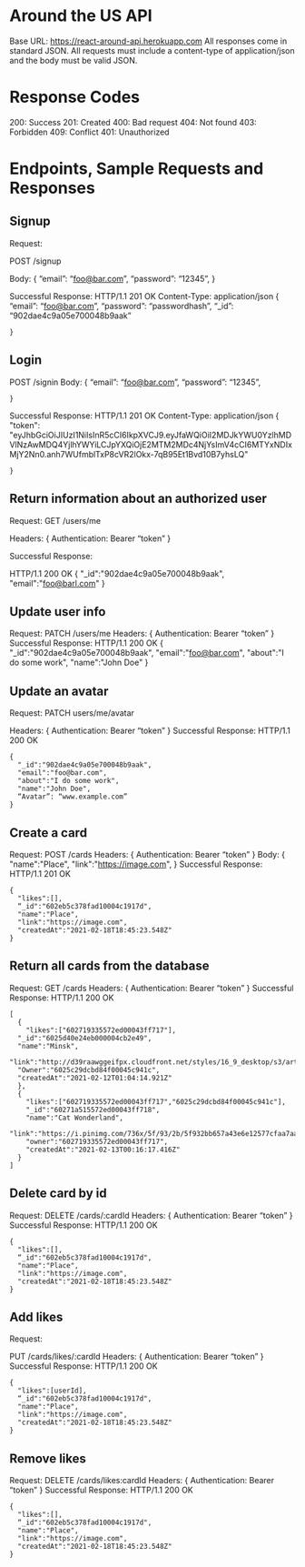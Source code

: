 # Around the US API
Base URL: 
https://react-around-api.herokuapp.com
All responses come in standard JSON. All requests must include a content-type of application/json and the body must be valid JSON.

# Response Codes

200: Success
201: Created
400: Bad request
404: Not found
403: Forbidden
409: Conflict
401: Unauthorized

# Endpoints, Sample Requests and Responses

## Signup

Request: 

POST /signup

Body:
    {
      “email”: “foo@bar.com”,
      “password”: “12345”,
    }

Successful Response:
HTTP/1.1 201 OK
Content-Type: application/json
    {
      “email”: “foo@bar.com”,
      “password”: “passwordhash”,
      “_id”: “902dae4c9a05e700048b9aak”

    }
## Login

POST /signin
Body: 
    {
      “email”: “foo@bar.com”,
      “password”: “12345”,

    }

Successful Response:
HTTP/1.1 201 OK
Content-Type: application/json
    {
      "token": "eyJhbGciOiJIUzI1NiIsInR5cCI6IkpXVCJ9.eyJfaWQiOiI2MDJkYWU0YzlhMDVlNzAwMDQ4YjlhYWYiLCJpYXQiOjE2MTM2MDc4NjYsImV4cCI6MTYxNDIxMjY2Nn0.anh7WUfmblTxP8cVR2lOkx-7qB95Et1Bvd10B7yhsLQ"

    }

## Return information about an authorized user 

Request:
GET /users/me

Headers: 
    {
     Authentication: Bearer “token”
    }


Successful Response: 

HTTP/1.1 200 OK
    {
      "_id":"902dae4c9a05e700048b9aak",
      "email":"foo@barl.com"
    }

## Update user info 

Request:
PATCH /users/me
Headers: 
    {
      Authentication: Bearer “token”
    }
Successful Response: 
HTTP/1.1 200 OK
    {
      "_id":"902dae4c9a05e700048b9aak",
      "email":"foo@bar.com",
      "about":"I do some work",
      "name":"John Doe"
    }

## Update an avatar 

Request: 
PATCH users/me/avatar 

Headers: 
    {
      Authentication: Bearer “token”
    }
Successful Response: 
HTTP/1.1 200 OK

    {
      "_id":"902dae4c9a05e700048b9aak",
      "email":"foo@bar.com",
      "about":"I do some work",
      "name":"John Doe",
      “Avatar”: “www.example.com” 
    }

## Create a card 

Request:
POST /cards
Headers: 
    {
      Authentication: Bearer “token”
    }
Body: 
    {
      "name":"Place",
      "link":"https://image.com",
    }
Successful Response: 
HTTP/1.1 201 OK

    {
      "likes":[],
      “_id":"602eb5c378fad10004c1917d",
      "name":"Place",
      "link":"https://image.com",
      "createdAt":"2021-02-18T18:45:23.548Z"
    }

## Return all cards from the database 

Request:
GET /cards
Headers: 
    {
      Authentication: Bearer “token”
    }
Successful Response: 
HTTP/1.1 200 OK

    [
      {
        "likes":["602719335572ed00043ff717"],
      "_id":"6025d40e24eb000004cb2e49",
      "name":"Minsk",
      "link":"http://d39raawggeifpx.cloudfront.net/styles/16_9_desktop/s3/articleimages/bneGeneric_Belarus_Minsk_cityscape_business_Cropped.png",
      "Owner":"6025c29dcbd84f00045c941c",
      "createdAt":"2021-02-12T01:04:14.921Z"
      },
      {
        "likes":["602719335572ed00043ff717","6025c29dcbd84f00045c941c"],
        "_id":"60271a515572ed00043ff718",
        "name":"Cat Wonderland",
        "link":"https://i.pinimg.com/736x/5f/93/2b/5f932bb657a43e6e12577cfaa7aaa233.jpg",
        "owner":"602719335572ed00043ff717",
        "createdAt":"2021-02-13T00:16:17.416Z"
      }
    ]

## Delete card by id 

Request:
DELETE /cards/:cardId 
Headers: 
  {
    Authentication: Bearer “token”
  }
Successful Response:
HTTP/1.1 200 OK

    {
      "likes":[],
      “_id":"602eb5c378fad10004c1917d",
      "name":"Place",
      "link":"https://image.com",
      "createdAt":"2021-02-18T18:45:23.548Z"
    }

## Add likes 

Request:

PUT /cards/likes/:cardId
Headers: 
  {
    Authentication: Bearer “token”
  }
Successful Response: 
HTTP/1.1 200 OK

    {
      "likes":[userId],
      “_id":"602eb5c378fad10004c1917d",
      "name":"Place",
      "link":"https://image.com",
      "createdAt":"2021-02-18T18:45:23.548Z"
    }

## Remove likes 

Request:
DELETE /cards/likes:cardId
Headers: 
    {
      Authentication: Bearer “token”
    }
Successful Response: 
HTTP/1.1 200 OK

    {
      "likes":[],
      “_id":"602eb5c378fad10004c1917d",
      "name":"Place",
      "link":"https://image.com",
      "createdAt":"2021-02-18T18:45:23.548Z"
    }






